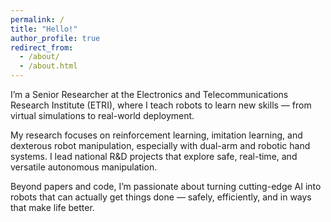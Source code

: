 ```yaml
---
permalink: /
title: "Hello!"
author_profile: true
redirect_from: 
  - /about/
  - /about.html
---
```


I’m a Senior Researcher at the Electronics and Telecommunications Research Institute (ETRI), where I teach robots to learn new skills — from virtual simulations to real-world deployment.

My research focuses on reinforcement learning, imitation learning, and dexterous robot manipulation, especially with dual-arm and robotic hand systems. I lead national R&D projects that explore safe, real-time, and versatile autonomous manipulation.

Beyond papers and code, I’m passionate about turning cutting-edge AI into robots that can actually get things done — safely, efficiently, and in ways that make life better.
